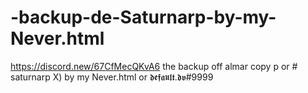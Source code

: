 # -backup-de-Saturnarp-by-my-Never.html
https://discord.new/67CfMecQKvA6 the backup off almar copy p or #  saturnarp X) by my Never.html or 𝖉𝖊𝖋𝖆𝖚𝖑𝖙.𝖉𝖛#9999
